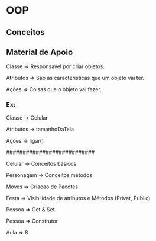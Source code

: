 # OOP

## Conceitos
## Material de Apoio

<p>Classe => Responsavel por criar objetos.</p>
<p>Atributos => São as caracteristicas que um objeto vai ter.</p>
<p>Ações => Coisas que o objeto vai fazer.</p>

### Ex:
<p>Classe -> Celular</p>
<p>Atributos -> tamanhoDaTela</p>
<p> Ações -> ligar()</p>
###########################

<p>Celular => Conceitos básicos</p>
<p>Personagem => Conceitos métodos</p>
<p>Moves => Criacao de Pacotes</p>
<p>Festa => Visibilidade de atributos e Métodos (Privat, Public)</p>
<p>Pessoa => Get & Set</p>
<p>Pessoa => Construtor</p>

Aula => 8
